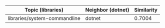 | Topic (libraries) | Neighbor (dotnet) | Similarity |
|-------------|-------------------|------------|
| libraries/system-commandline | dotnet | 0.7004 |
